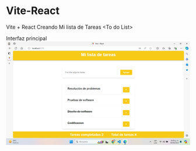 # Vite-React
Vite + React Creando Mi lista de Tareas &lt;To do List>

Interfaz principal
![Interfez](https://github.com/ChristianCastillo2h/Vite-React/blob/main/ListadeTareas.png)
